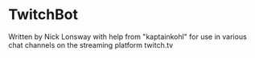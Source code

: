 # TwitchBot
Written by Nick Lonsway with help from "kaptainkohl" for use in various chat channels on the streaming platform twitch.tv
